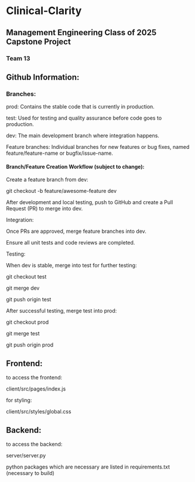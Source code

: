 # Clinical-Clarity

## Management Engineering Class of 2025 Capstone Project

### Team 13

## Github Information:

### Branches:

prod: Contains the stable code that is currently in production.

test: Used for testing and quality assurance before code goes to production.

dev: The main development branch where integration happens.

Feature branches: Individual branches for new features or bug fixes, named feature/feature-name or bugfix/issue-name.

#### Branch/Feature Creation Workflow (subject to change):

Create a feature branch from dev:

git checkout -b feature/awesome-feature dev

After development and local testing, push to GitHub and create a Pull Request (PR) to merge into dev.

Integration:

Once PRs are approved, merge feature branches into dev.

Ensure all unit tests and code reviews are completed.

Testing:

When dev is stable, merge into test for further testing:

git checkout test

git merge dev

git push origin test

After successful testing, merge test into prod:

git checkout prod

git merge test

git push origin prod


## Frontend:

to access the frontend:

client/src/pages/index.js

for styling:

client/src/styles/global.css

## Backend:

to access the backend:

server/server.py

python packages which are necessary are listed in requirements.txt (necessary to build)

